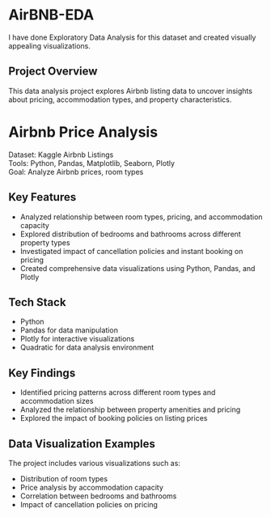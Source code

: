 # AirBNB-EDA
I have done Exploratory Data Analysis for this dataset and created visually appealing visualizations.
## Project Overview
This data analysis project explores Airbnb listing data to uncover insights about pricing, accommodation types, and property characteristics.

# Airbnb Price Analysis  
Dataset: Kaggle Airbnb Listings  
Tools: Python, Pandas, Matplotlib, Seaborn, Plotly  
Goal: Analyze Airbnb prices, room types

## Key Features
- Analyzed relationship between room types, pricing, and accommodation capacity
- Explored distribution of bedrooms and bathrooms across different property types
- Investigated impact of cancellation policies and instant booking on pricing
- Created comprehensive data visualizations using Python, Pandas, and Plotly

## Tech Stack
- Python
- Pandas for data manipulation
- Plotly for interactive visualizations
- Quadratic for data analysis environment

## Key Findings
- Identified pricing patterns across different room types and accommodation sizes
- Analyzed the relationship between property amenities and pricing
- Explored the impact of booking policies on listing prices

## Data Visualization Examples
The project includes various visualizations such as:
- Distribution of room types
- Price analysis by accommodation capacity
- Correlation between bedrooms and bathrooms
- Impact of cancellation policies on pricing
